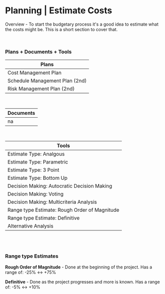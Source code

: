 # Planning | Estimate Costs

Overview - To start the budgetary process it's a good idea to estimate what the costs might be. This is a short section to cover that.

<br>

### Plans + Documents + Tools

| Plans                          |
| ------------------------------ |
| Cost Management Plan           |
| Schedule Management Plan (2nd) |
| Risk Management Plan (2nd)     |

<br>

| Documents |
| --------- |
| na        |

<br>

| Tools                                         |
| --------------------------------------------- |
| Estimate Type: Analgous                       |
| Estimate Type: Parametric                     |
| Estimate Type: 3 Point                        |
| Estimate Type: Bottom Up                      |
| Decision Making: Autocratic Decision Making   |
| Decision Making: Voting                       |
| Decision Making: Multicriteria Analysis       |
| Range type Estimate: Rough Order of Magnitude |
| Range type Estimate: Definitive               |
| Alternative Analysis                          |

<br><br>

### Range type Estimates

**Rough Order of Magnitude** - Done at the beginning of the project. Has a range of: -25% <-> +75%

**Definitive** - Done as the project progresses and more is known. Has a range of: -5% <-> +10%
